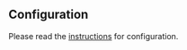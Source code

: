 ## Configuration

Please read the [instructions](https://github.com/newscoop/theme-JournalB/wiki) for configuration.